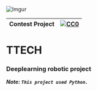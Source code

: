 ![Imgur](https://imgur.com/SBn7M5l.png)

|Contest Project|[![CC0](https://licensebuttons.net/p/zero/1.0/88x31.png)](https://creativecommons.org/publicdomain/zero/1.0/)|
|----|----|
# TTECH

### Deeplearning robotic project </n>
***Note: `This project used Python.`***
